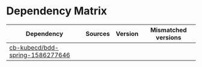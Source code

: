 # Dependency Matrix

Dependency | Sources | Version | Mismatched versions
---------- | ------- | ------- | -------------------
[cb-kubecd/bdd-spring-1586277646](https://github.com/cb-kubecd/bdd-spring-1586277646.git) |  | []() | 
